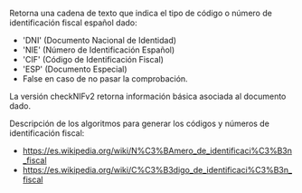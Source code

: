Retorna una cadena de texto que indica el tipo de código o número de identificación fiscal español dado:
  - 'DNI' (Documento Nacional de Identidad)
  - 'NIE' (Número de Identificación Español)
  - 'CIF' (Código de Identificación Fiscal)
  - 'ESP' (Documento Especial)
  - False en caso de no pasar la comprobación.

La versión checkNIFv2 retorna información básica asociada al documento dado.

Descripción de los algoritmos para generar los códigos y números de identificación fiscal:
*    https://es.wikipedia.org/wiki/N%C3%BAmero_de_identificaci%C3%B3n_fiscal
*    https://es.wikipedia.org/wiki/C%C3%B3digo_de_identificaci%C3%B3n_fiscal
